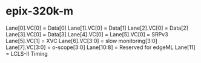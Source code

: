 # epix-320k-m

Lane[0].VC[0] = Data[0]
Lane[1].VC[0] = Data[1]
Lane[2].VC[0] = Data[2]
Lane[3].VC[0] = Data[3]
Lane[4].VC[0] =
Lane[5].VC[0] = SRPv3
Lane[5].VC[1] = XVC
Lane[6].VC[3:0] = slow monitoring[3:0]
Lane[7].VC[3:0] = o-scope[3:0]
Lane[10:8] = Reserved for edgeML
Lane[11] = LCLS-II Timing